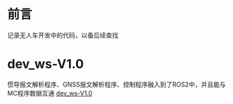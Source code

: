 # 前言
记录无人车开发中的代码，以备后续查找

# dev_ws-V1.0
惯导报文解析程序、GNSS报文解析程序、控制程序融入到了ROS2中，并且能与MC程序数据互通
[dev_ws-V1.0](https://github.com/YuanpengDuan/dev_ws/tree/V1.0)

